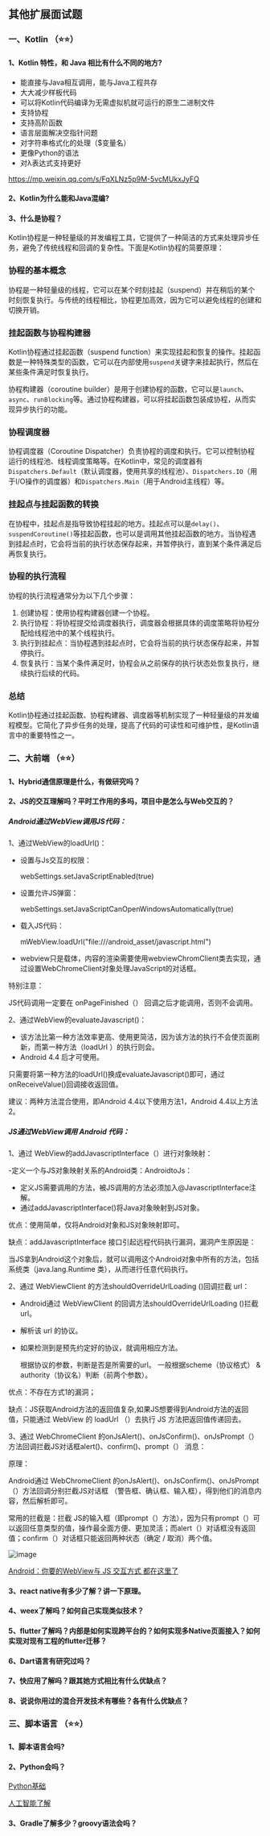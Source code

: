 ## 其他扩展面试题

### 一、Kotlin （⭐⭐）

#### 1、Kotlin 特性，和 Java 相比有什么不同的地方?

- 能直接与Java相互调用，能与Java工程共存
- 大大减少样板代码
- 可以将Kotlin代码编译为无需虚拟机就可运行的原生二进制文件
- 支持协程
- 支持高阶函数
- 语言层面解决空指针问题
- 对字符串格式化的处理（$变量名）
- 更像Python的语法
- 对λ表达式支持更好

https://mp.weixin.qq.com/s/FqXLNz5p9M-5vcMUkxJyFQ


#### 2、Kotlin为什么能和Java混编?

#### 3、什么是协程？
Kotlin协程是一种轻量级的并发编程工具，它提供了一种简洁的方式来处理异步任务，避免了传统线程和回调的复杂性。下面是Kotlin协程的简要原理：

### 协程的基本概念

协程是一种轻量级的线程，它可以在某个时刻挂起（suspend）并在稍后的某个时刻恢复执行。与传统的线程相比，协程更加高效，因为它可以避免线程的创建和切换开销。

### 挂起函数与协程构建器

Kotlin协程通过挂起函数（suspend function）来实现挂起和恢复的操作。挂起函数是一种特殊类型的函数，它可以在内部使用`suspend`关键字来挂起执行，然后在某些条件满足时恢复执行。

协程构建器（coroutine builder）是用于创建协程的函数，它可以是`launch`、`async`、`runBlocking`等。通过协程构建器，可以将挂起函数包装成协程，从而实现异步执行的功能。

### 协程调度器

协程调度器（Coroutine Dispatcher）负责协程的调度和执行。它可以控制协程运行的线程池、线程调度策略等。在Kotlin中，常见的调度器有`Dispatchers.Default`（默认调度器，使用共享的线程池）、`Dispatchers.IO`（用于I/O操作的调度器）和`Dispatchers.Main`（用于Android主线程）等。

### 挂起点与挂起函数的转换

在协程中，挂起点是指导致协程挂起的地方。挂起点可以是`delay()`、`suspendCoroutine()`等挂起函数，也可以是调用其他挂起函数的地方。当协程遇到挂起点时，它会将当前的执行状态保存起来，并暂停执行，直到某个条件满足后再恢复执行。

### 协程的执行流程

协程的执行流程通常分为以下几个步骤：

1. 创建协程：使用协程构建器创建一个协程。
2. 执行协程：将协程提交给调度器执行，调度器会根据具体的调度策略将协程分配给线程池中的某个线程执行。
3. 执行到挂起点：当协程遇到挂起点时，它会将当前的执行状态保存起来，并暂停执行。
4. 恢复执行：当某个条件满足时，协程会从之前保存的执行状态处恢复执行，继续执行后续的代码。

### 总结

Kotlin协程通过挂起函数、协程构建器、调度器等机制实现了一种轻量级的并发编程模型。它简化了异步任务的处理，提高了代码的可读性和可维护性，是Kotlin语言中的重要特性之一。

### 二、大前端 （⭐⭐）

#### 1、Hybrid通信原理是什么，有做研究吗？

#### 2、JS的交互理解吗？平时工作用的多吗，项目中是怎么与Web交互的？

##### Android通过WebView调用JS代码：

1、通过WebView的loadUrl()：

- 设置与Js交互的权限：

  webSettings.setJavaScriptEnabled(true)
  
- 设置允许JS弹窗：

  webSettings.setJavaScriptCanOpenWindowsAutomatically(true)
  
- 载入JS代码：

  mWebView.loadUrl("file:///android_asset/javascript.html")
  
- webview只是载体，内容的渲染需要使用webviewChromClient类去实现，通过设置WebChromeClient对象处理JavaScript的对话框。

特别注意：

JS代码调用一定要在 onPageFinished（） 回调之后才能调用，否则不会调用。

2、通过WebView的evaluateJavascript()：

- 该方法比第一种方法效率更高、使用更简洁，因为该方法的执行不会使页面刷新，而第一种方法（loadUrl ）的执行则会。
- Android 4.4 后才可使用。

只需要将第一种方法的loadUrl()换成evaluateJavascript()即可，通过onReceiveValue()回调接收返回值。

建议：两种方法混合使用，即Android 4.4以下使用方法1，Android 4.4以上方法2。

##### JS通过WebView调用 Android 代码：

1、通过 WebView的addJavascriptInterface（）进行对象映射：

-定义一个与JS对象映射关系的Android类：AndroidtoJs：
- 定义JS需要调用的方法，被JS调用的方法必须加入@JavascriptInterface注解。
- 通过addJavascriptInterface()将Java对象映射到JS对象。

优点：使用简单，仅将Android对象和JS对象映射即可。

缺点：addJavascriptInterface 接口引起远程代码执行漏洞，漏洞产生原因是：

当JS拿到Android这个对象后，就可以调用这个Android对象中所有的方法，包括系统类（java.lang.Runtime 类），从而进行任意代码执行。

2、通过 WebViewClient 的方法shouldOverrideUrlLoading ()回调拦截 url：

- Android通过 WebViewClient 的回调方法shouldOverrideUrlLoading ()拦截 url。
- 解析该 url 的协议。
- 如果检测到是预先约定好的协议，就调用相应方法。

  根据协议的参数，判断是否是所需要的url。
  一般根据scheme（协议格式） & authority（协议名）判断（前两个参数）。
  
优点：不存在方式1的漏洞；

缺点：JS获取Android方法的返回值复杂,如果JS想要得到Android方法的返回值，只能通过 WebView 的 loadUrl （）去执行 JS 方法把返回值传递回去。

3、通过 WebChromeClient 的onJsAlert()、onJsConfirm()、onJsPrompt（）方法回调拦截JS对话框alert()、confirm()、prompt（） 消息：

原理：

Android通过 WebChromeClient 的onJsAlert()、onJsConfirm()、onJsPrompt（）方法回调分别拦截JS对话框
（警告框、确认框、输入框），得到他们的消息内容，然后解析即可。

常用的拦截是：拦截 JS的输入框（即prompt（）方法），因为只有prompt（）可以返回任意类型的值，操作最全面方便、更加灵活；而alert（）对话框没有返回值；confirm（）对话框只能返回两种状态（确定 / 取消）两个值。

![image](https://upload-images.jianshu.io/upload_images/944365-613b57c93dff2eb8.png?imageMogr2/auto-orient/strip%7CimageView2/2/w/1240)

[Android：你要的WebView与 JS 交互方式 都在这里了](https://blog.csdn.net/carson_ho/article/details/64904691)


#### 3、react native有多少了解？讲一下原理。

#### 4、weex了解吗？如何自己实现类似技术？

#### 5、flutter了解吗？内部是如何实现跨平台的？如何实现多Native页面接入？如何实现对现有工程的flutter迁移？

#### 6、Dart语言有研究过吗？

#### 7、快应用了解吗？跟其她方式相比有什么优缺点？

#### 8、说说你用过的混合开发技术有哪些？各有什么优缺点？


### 三、脚本语言 （⭐⭐）

#### 1、脚本语言会吗?

#### 2、Python会吗？

[Python基础](https://jsonchao.github.io/2018/07/26/%20Python%E5%85%A5%E9%97%A8%E7%AF%87/)

[人工智能了解](https://jsonchao.github.io/2018/03/18/%E5%88%9D%E8%AF%86%E4%BA%BA%E5%B7%A5%E6%99%BA%E8%83%BD/)


#### 3、Gradle了解多少？groovy语法会吗？





